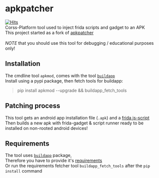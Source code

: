 # apkpatcher
[![Hits](https://hits.seeyoufarm.com/api/count/incr/badge.svg?url=https%3A%2F%2Fgithub.com%2Fmon231%2Fapkpatcher&count_bg=%2379C83D&title_bg=%23555555&icon=&icon_color=%23AC3838&title=hits&edge_flat=false)](https://hits.seeyoufarm.com) <br />
Corss-Platform tool used to inject frida scripts and gadget to an APK <br />
This project started as a fork of [apkpatcher](https://github.com/badadaf/apkpatcher) <br />
<br />
*NOTE* that you should use this tool for debugging / educational purposes only!

## Installation
The cmdline tool `apkmod`, comes with the tool [`buildapp`](https://github.com/mon231/buildapp) <br />
Install using a pypi package, then fetch tools for buildapp:
> pip install apkmod --upgrade && buildapp_fetch_tools

## Patching process
This tool gets an android app installation file (`.apk`) and a [frida js-script](https://frida.re/docs/javascript-api/) <br />
Then builds a new apk with frida-gadget & script runner ready to be installed on non-rooted android devices!

## Requirements
The tool uses [`buildapp`](https://github.com/mon231/buildapp) package, <br />
Therefore you have to provide it's [requirements](https://github.com/mon231/buildapp/#requirements) <br />
Or run the requirements fetcher tool `buildapp_fetch_tools` after the `pip install` command
